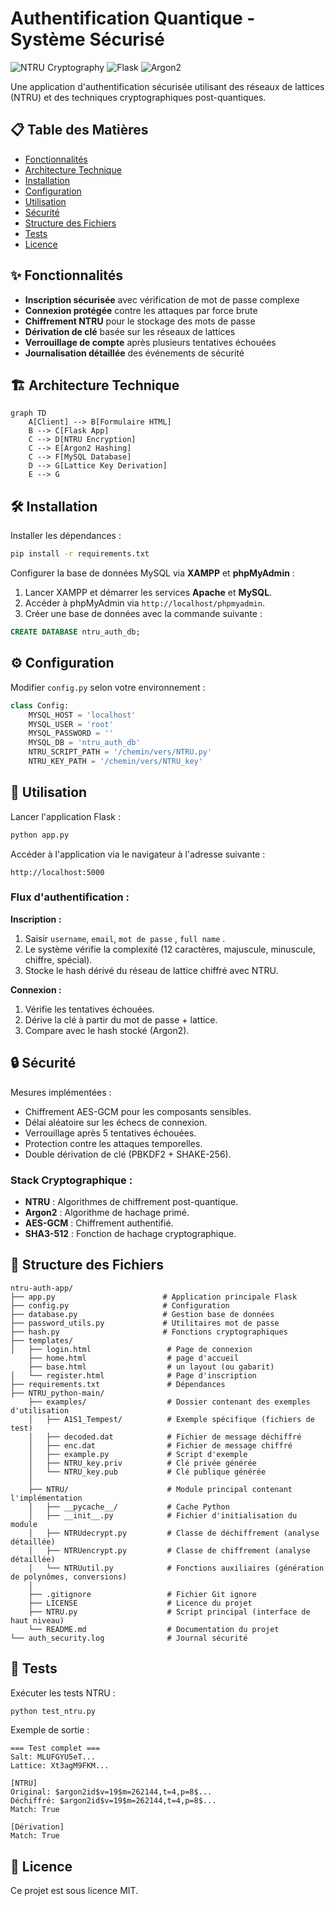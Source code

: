 # Authentification Quantique - Système Sécurisé

![NTRU Cryptography](https://img.shields.io/badge/Crypto-Post%20Quantum-blue)
![Flask](https://img.shields.io/badge/Framework-Flask-green)
![Argon2](https://img.shields.io/badge/Hashing-Argon2-red)

Une application d'authentification sécurisée utilisant des réseaux de lattices (NTRU) et des techniques cryptographiques post-quantiques.

## 📋 Table des Matières
- [Fonctionnalités](#-fonctionnalités)
- [Architecture Technique](#-architecture-technique)
- [Installation](#-installation)
- [Configuration](#-configuration)
- [Utilisation](#-utilisation)
- [Sécurité](#-sécurité)
- [Structure des Fichiers](#-structure-des-fichiers)
- [Tests](#-tests)
- [Licence](#-licence)

## ✨ Fonctionnalités
- **Inscription sécurisée** avec vérification de mot de passe complexe
- **Connexion protégée** contre les attaques par force brute
- **Chiffrement NTRU** pour le stockage des mots de passe
- **Dérivation de clé** basée sur les réseaux de lattices
- **Verrouillage de compte** après plusieurs tentatives échouées
- **Journalisation détaillée** des événements de sécurité

## 🏗 Architecture Technique
```mermaid
graph TD
    A[Client] --> B[Formulaire HTML]
    B --> C[Flask App]
    C --> D[NTRU Encryption]
    C --> E[Argon2 Hashing]
    C --> F[MySQL Database]
    D --> G[Lattice Key Derivation]
    E --> G
```

## 🛠 Installation

Installer les dépendances :

```bash
pip install -r requirements.txt
```

Configurer la base de données MySQL via **XAMPP** et **phpMyAdmin** :
1. Lancer XAMPP et démarrer les services **Apache** et **MySQL**.
2. Accéder à phpMyAdmin via `http://localhost/phpmyadmin`.
3. Créer une base de données avec la commande suivante :

```sql
CREATE DATABASE ntru_auth_db;
```

## ⚙ Configuration
Modifier `config.py` selon votre environnement :

```python
class Config:
    MYSQL_HOST = 'localhost'
    MYSQL_USER = 'root'
    MYSQL_PASSWORD = ''
    MYSQL_DB = 'ntru_auth_db'
    NTRU_SCRIPT_PATH = '/chemin/vers/NTRU.py'
    NTRU_KEY_PATH = '/chemin/vers/NTRU_key'
```

## 🚀 Utilisation
Lancer l'application Flask :

```bash
python app.py
```

Accéder à l'application via le navigateur à l'adresse suivante :

```
http://localhost:5000
```

### Flux d'authentification :
**Inscription :**
1. Saisir `username`, `email`, `mot de passe` , `full name` .
2. Le système vérifie la complexité (12 caractères, majuscule, minuscule, chiffre, spécial).
3. Stocke le hash dérivé du réseau de lattice chiffré avec NTRU.

**Connexion :**
1. Vérifie les tentatives échouées.
2. Dérive la clé à partir du mot de passe + lattice.
3. Compare avec le hash stocké (Argon2).

## 🔒 Sécurité
Mesures implémentées :
- Chiffrement AES-GCM pour les composants sensibles.
- Délai aléatoire sur les échecs de connexion.
- Verrouillage après 5 tentatives échouées.
- Protection contre les attaques temporelles.
- Double dérivation de clé (PBKDF2 + SHAKE-256).

### Stack Cryptographique :
- **NTRU** : Algorithmes de chiffrement post-quantique.
- **Argon2** : Algorithme de hachage primé.
- **AES-GCM** : Chiffrement authentifié.
- **SHA3-512** : Fonction de hachage cryptographique.

## 📂 Structure des Fichiers
```plaintext
ntru-auth-app/
├── app.py                        # Application principale Flask
├── config.py                     # Configuration
├── database.py                   # Gestion base de données
├── password_utils.py             # Utilitaires mot de passe
├── hash.py                       # Fonctions cryptographiques
├── templates/
│   ├── login.html                 # Page de connexion
    ├── home.html                  # page d'accueil
    ├── base.html                  # un layout (ou gabarit)
│   └── register.html              # Page d'inscription
├── requirements.txt               # Dépendances
├── NTRU_python-main/              
    ├── examples/                  # Dossier contenant des exemples d'utilisation
    │   ├── A1S1_Tempest/          # Exemple spécifique (fichiers de test)
    │   ├── decoded.dat            # Fichier de message déchiffré
    │   ├── enc.dat                # Fichier de message chiffré  
    │   ├── example.py             # Script d'exemple
    │   ├── NTRU_key.priv          # Clé privée générée
    │   └── NTRU_key.pub           # Clé publique générée
    │
    ├── NTRU/                      # Module principal contenant l'implémentation
    │   ├── __pycache__/           # Cache Python
    │   ├── __init__.py            # Fichier d'initialisation du module
    │   ├── NTRUdecrypt.py         # Classe de déchiffrement (analyse détaillée)
    │   ├── NTRUencrypt.py         # Classe de chiffrement (analyse détaillée)
    │   └── NTRUutil.py            # Fonctions auxiliaires (génération de polynômes, conversions)
    │
    ├── .gitignore                 # Fichier Git ignore
    ├── LICENSE                    # Licence du projet
    ├── NTRU.py                    # Script principal (interface de haut niveau)
    └── README.md                  # Documentation du projet       
└── auth_security.log              # Journal sécurité
```

## 🧪 Tests
Exécuter les tests NTRU :

```bash
python test_ntru.py
```

Exemple de sortie :

```plaintext
=== Test complet ===
Salt: MLUFGYU5eT...
Lattice: Xt3agM9FKM...

[NTRU]
Original: $argon2id$v=19$m=262144,t=4,p=8$...
Déchiffré: $argon2id$v=19$m=262144,t=4,p=8$...
Match: True

[Dérivation]
Match: True
```

## 📜 Licence
Ce projet est sous licence MIT.
